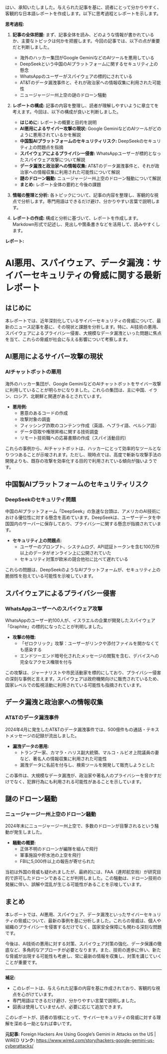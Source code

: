 はい、承知いたしました。与えられた記事を基に、読者にとって分かりやすく、客観的な日本語レポートを作成します。以下に思考過程とレポートを示します。

**思考過程:**

1.  **記事の全体把握:** まず、記事全体を読み、どのような情報が書かれているか、主要なトピックは何かを把握します。今回の記事では、以下の点が重要だと判断しました。
    *   海外のハッカー集団がGoogle GeminiなどのAIツールを悪用している
    *   DeepSeekという中国のAIプラットフォームに関するセキュリティ上の懸念
    *   WhatsAppのユーザーがスパイウェアの標的にされている
    *   AT&Tのデータ漏洩事件と、それが政治家への情報収集に利用された可能性
    *   ニュージャージー州上空の謎のドローン騒動

2.  **レポートの構成:** 記事の内容を整理し、読者が理解しやすいように章立てを考えます。今回は、以下の構成が良いと判断しました。
    *   **はじめに:** レポートの概要と目的を説明
    *   **AI悪用によるサイバー攻撃の現状:** Google GeminiなどのAIツールがどのように悪用されているかを解説
    *   **中国製AIプラットフォームのセキュリティリスク:** DeepSeekのセキュリティ上の問題点を指摘
    *   **スパイウェアによるプライバシー侵害:** WhatsAppユーザーが標的となったスパイウェア攻撃について解説
    *   **データ漏洩と政治家への情報収集:** AT&Tのデータ漏洩事件と、それが政治家への情報収集に利用された可能性について解説
    *   **謎のドローン騒動:** ニュージャージー州上空のドローン騒動について解説
    *   **まとめ:** レポート全体の要約と今後の課題

3.  **情報の整理と分析:** 各トピックについて、記事の内容を整理し、客観的な視点で分析します。専門用語はできるだけ避け、分かりやすい言葉で説明します。

4.  **レポートの作成:** 構成と分析に基づいて、レポートを作成します。Markdown形式で記述し、見出しや箇条書きなどを活用して、読みやすくします。

**レポート:**

# AI悪用、スパイウェア、データ漏洩：サイバーセキュリティの脅威に関する最新レポート

## はじめに

本レポートでは、近年深刻化しているサイバーセキュリティの脅威について、最新のニュース記事を基に、その現状と課題を分析します。特に、AI技術の悪用、スパイウェアによるプライバシー侵害、大規模なデータ漏洩といった問題に焦点を当て、これらの脅威が社会に与える影響について考察します。

## AI悪用によるサイバー攻撃の現状

### AIチャットボットの悪用

海外のハッカー集団が、Google GeminiなどのAIチャットボットをサイバー攻撃に利用していることが明らかになりました。これらの集団は、主に中国、イラン、ロシア、北朝鮮と関連があるとされています。

*   **悪用例:**
    *   悪意のあるコードの作成
    *   攻撃対象の調査
    *   フィッシング詐欺のコンテンツ作成（英語、ヘブライ語、ペルシア語）
    *   データ窃取や権限昇格に関する技術調査
    *   リモート技術職への応募書類の作成（スパイ活動目的）

これらの事例から、AIチャットボットは、ハッカーにとって効率的なツールとなりつつあることが示唆されます。ただし、現時点では、高度で斬新な攻撃手法の開発よりも、既存の攻撃を効率化する目的で利用されている傾向が強いようです。

## 中国製AIプラットフォームのセキュリティリスク

### DeepSeekのセキュリティ問題

中国のAIプラットフォーム「DeepSeek」の急速な台頭は、アメリカのAI技術における優位性に対する懸念を高めています。DeepSeekは、ユーザーデータを中国国内のサーバーに保存しており、プライバシーに関する懸念が指摘されています。

*   **セキュリティ上の問題点:**
    *   ユーザーのプロンプト、システムログ、API認証トークンを含む100万件以上のデータがオンライン上に公開されていた
    *   セキュリティ対策が欧米の競合他社に比べて遅れている

これらの問題は、DeepSeekのようなAIプラットフォームが、セキュリティ上の脆弱性を抱えている可能性を示唆しています。

## スパイウェアによるプライバシー侵害

### WhatsAppユーザーへのスパイウェア攻撃

WhatsAppのユーザー約100人が、イスラエルの企業が開発したスパイウェア「Graphite」の標的になったことが判明しました。

*   **攻撃の特徴:**
    *   「ゼロクリック」攻撃：ユーザーがリンクや添付ファイルを開かなくても感染する
    *   エンドツーエンド暗号化されたメッセージの閲覧を含む、デバイスへの完全なアクセス権限を付与

この攻撃は、ジャーナリストや市民活動家を標的にしており、プライバシー侵害の深刻な事例と言えます。スパイウェアは政府機関向けに販売されているため、国家レベルでの監視活動に利用されている可能性も指摘されています。

## データ漏洩と政治家への情報収集

### AT&Tのデータ漏洩事件

2024年4月に発生したAT&Tのデータ漏洩事件では、500億件もの通話・テキストメッセージの記録が流出しました。

*   **漏洩データの悪用:**
    *   トランプ一家、カマラ・ハリス副大統領、マルコ・ルビオ上院議員の妻など、著名人の情報収集に利用された可能性
    *   漏洩データに名前を付与し、検索ツールを開発して販売しようとした

この事件は、大規模なデータ漏洩が、政治家や著名人のプライバシーを脅かすだけでなく、犯罪行為にも利用される可能性があることを示しています。

## 謎のドローン騒動

### ニュージャージー州上空のドローン騒動

2024年末にニュージャージー州上空で、多数のドローンが目撃されるという騒動が発生しました。

*   **騒動の概要:**
    *   正体不明のドローンが編隊を組んで飛行
    *   軍事施設や貯水池の上空を飛行
    *   FBIに5,000件以上の報告が寄せられた

当初は外国の脅威も疑われましたが、最終的には、FAA（連邦航空局）が研究目的で許可したドローンであることが判明しました。この騒動は、ドローン技術の発展に伴い、誤解や混乱が生じる可能性があることを示唆しています。

## まとめ

本レポートでは、AI悪用、スパイウェア、データ漏洩といったサイバーセキュリティの脅威について、最新の事例を基に分析しました。これらの脅威は、個人や組織のプライバシーを侵害するだけでなく、国家安全保障にも関わる深刻な問題です。

今後は、AI技術の悪用に対する対策、スパイウェア対策の強化、データ保護の徹底など、多角的なアプローチが必要となります。また、技術の進歩に伴い、新たな脅威が出現する可能性も考慮し、常に最新の情報を収集し、対策を講じていくことが重要です。

---

**補足:**

*   このレポートは、与えられた記事の内容を基に作成されており、客観的な視点を心がけています。
*   専門用語はできるだけ避け、分かりやすい言葉で説明しました。
*   図表は使用していませんが、必要に応じて追加できます。

このレポートが、読者の皆様にとって、サイバーセキュリティの脅威に対する理解を深める一助となれば幸いです。


**元記事:** Foreign Hackers Are Using Google’s Gemini in Attacks on the US | WIRED
**リンク:** https://www.wired.com/story/hackers-google-gemini-us-cyberattacks/